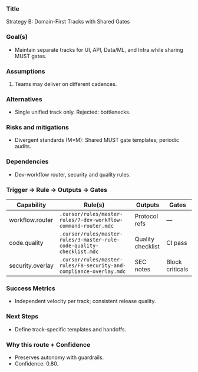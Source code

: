 ### Title
Strategy B: Domain-First Tracks with Shared Gates

### Goal(s)
- Maintain separate tracks for UI, API, Data/ML, and Infra while sharing MUST gates.

### Assumptions
1. Teams may deliver on different cadences.

### Alternatives
- Single unified track only. Rejected: bottlenecks.

### Risks and mitigations
- Divergent standards (M×M): Shared MUST gate templates; periodic audits.

### Dependencies
- Dev-workflow router, security and quality rules.

### Trigger → Rule → Outputs → Gates
| Capability | Rule(s) | Outputs | Gates |
|---|---|---|---|
| workflow.router | `.cursor/rules/master-rules/7-dev-workflow-command-router.mdc` | Protocol refs | — |
| code.quality | `.cursor/rules/master-rules/3-master-rule-code-quality-checklist.mdc` | Quality checklist | CI pass |
| security.overlay | `.cursor/rules/master-rules/F8-security-and-compliance-overlay.mdc` | SEC notes | Block criticals |

### Success Metrics
- Independent velocity per track; consistent release quality.

### Next Steps
- Define track-specific templates and handoffs.

### Why this route + Confidence
- Preserves autonomy with guardrails.
- Confidence: 0.80.

